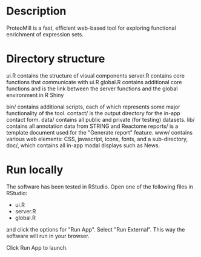 # Description
ProteoMill is a fast, efficient web-based tool for exploring functional enrichment of expression sets.

# Directory structure
ui.R contains the structure of visual components
server.R contains core functions that communicate with ui.R
global.R contains additional core functions and is the link between the server functions and the global environment in R Shiny

bin/ contains additional scripts, each of which represents some major functionality of the tool.
contact/ is the output directory for the in-app contact form.
data/ contains all public and private (for testing) datasets.
lib/ contains all annotation data from STRING and Reactome
reports/ is a template document used for the "Generate report" feature.
www/ contains various web elements: CSS, javascript, icons, fonts, and a sub-directory, doc/, which contains all in-app modal
displays such as News.

# Run locally
The software has been tested in RStudio. Open one of the following files in RStudio:
- ui.R
- server.R
- global.R

and click the options for "Run App". Select "Run External". This way the software will run in your browser.

Click Run App to launch.
